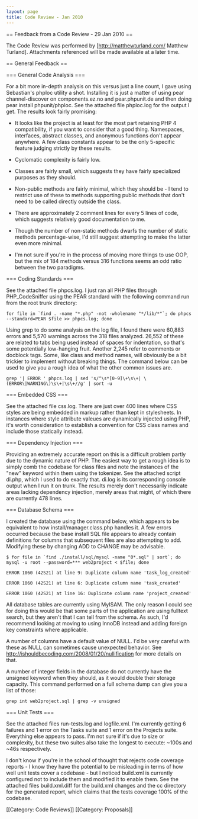```yaml
---
layout: page
title: Code Review - Jan 2010
---
```


== Feedback from a Code Review - 29 Jan 2010 ==

The Code Review was performed by [http://matthewturland.com/ Matthew Turland]. Attachments referenced will be made available at a later time.

== General Feedback ==

=== General Code Analysis ===

For a bit more in-depth analysis on this versus just a line count, I gave using Sebastian's phploc utility a shot. Installing it is just a matter of using pear channel-discover on components.ez.no and pear.phpunit.de and then doing pear install phpunit/phploc. See the attached file phploc.log for the output I get. The results look fairly promising:

* It looks like the project is at least for the most part retaining PHP 4 compatibility, if you want to consider that a good thing. Namespaces, interfaces, abstract classes, and anonymous functions don't appear anywhere. A few class constants appear to be the only 5-specific feature judging strictly by these results.

* Cyclomatic complexity is fairly low.

* Classes are fairly small, which suggests they have fairly specialized purposes as they should.

* Non-public methods are fairly minimal, which they should be - I tend to restrict use of these to methods supporting public methods that don't need to be called directly outside the class.

* There are approximately 2 comment lines for every 5 lines of code, which suggests relatively good documentation to me.

* Though the number of non-static methods dwarfs the number of static methods percentage-wise, I'd still suggest attempting to make the latter even more minimal.

* I'm not sure if you're in the process of moving more things to use OOP, but the mix of 184 methods versus 316 functions seems an odd ratio between the two paradigms.


=== Coding Standards ===

See the attached file phpcs.log. I just ran all PHP files through PHP_CodeSniffer using the PEAR standard with the following command run from the root trunk directory:

    for file in `find . -name "*.php" -not -wholename "*/lib/*"`; do phpcs --standard=PEAR $file >> phpcs.log; done

Using grep to do some analysis on the log file, I found there were 60,883 errors and 5,570 warnings across the 318 files analyzed. 26,552 of these are related to tabs being used instead of spaces for indentation, so that's some potentially low-hanging fruit. Another 2,245 refer to comments or docblock tags. Some, like class and method names, will obviously be a bit trickier to implement without breaking things. The command below can be used to give you a rough idea of what the other common issues are.

    grep '| ERROR ' phpcs.log | sed 's/^\s*[0-9]\+\s\+| \(ERROR\|WARNING\)\s\+|\s\+//g' | sort -u


=== Embedded CSS ===

See the attached file css.log. There are just over 400 lines where CSS styles are being embedded in markup rather than kept in stylesheets. In instances where style attribute valeues are dynamically injected using PHP, it's worth consideration to establish a convention for CSS class names and include those statically instead.


=== Dependency Injection ===

Providing an extremely accurate report on this is a difficult problem partly due to the dynamic nature of PHP. The easiest way to get a rough idea is to simply comb the codebase for class files and note the instances of the "new" keyword within them using the tokenizer. See the attached script di.php, which I used to do exactly that. di.log is its corresponding console output when I run it on trunk. The results merely don't necessarily indicate areas lacking dependency injection, merely areas that might, of which there are currently 478 lines.


=== Database Schema ===

I created the database using the command below, which appears to be equivalent to how install/manager.class.php handles it. A few errors occurred because the base install SQL file appears to already contain definitions for columns that subsequent files are also attempting to add. Modifying these by changing ADD to CHANGE may be advisable.

    $ for file in `find ./install/sql/mysql -name "0*.sql" | sort`; do mysql -u root --password=*** web2project < $file; done

    ERROR 1060 (42S21) at line 9: Duplicate column name 'task_log_created'

    ERROR 1060 (42S21) at line 6: Duplicate column name 'task_created'

    ERROR 1060 (42S21) at line 16: Duplicate column name 'project_created'

All database tables are currently using MyISAM. The only reason I could see for doing this would be that some parts of the application are using fulltext search, but they aren't that I can tell from the schema. As such, I'd recommend looking at moving to using InnoDB instead and adding foreign key constraints where applicable.

A number of columns have a default value of NULL. I'd be very careful with these as NULL can sometimes cause unexpected behavior. See http://ishouldbecoding.com/2008/01/20/nullification for more details on that.

A number of integer fields in the database do not currently have the unsigned keyword when they should, as it would double their storage capacity. This command performed on a full schema dump can give you a list of those:

    grep int web2project.sql | grep -v unsigned

=== Unit Tests ===

See the attached files run-tests.log and logfile.xml. I'm currently getting 6 failures and 1 error on the Tasks suite and 1 error on the Projects suite. Everything else appears to pass. I'm not sure if it's due to size or complexity, but these two suites also take the longest to execute: ~100s and ~46s respectively.

I don't know if you're in the school of thought that rejects code coverage reports - I know they have the potential to be misleading in terms of how well unit tests cover a codebase - but I noticed build.xml is currently configured not to include them and modified it to enable them. See the attached files build.xml.diff for the build.xml changes and the cc directory for the generated report, which claims that the tests coverage 100% of the codebase.

[[Category: Code Reviews]]
[[Category: Proposals]]